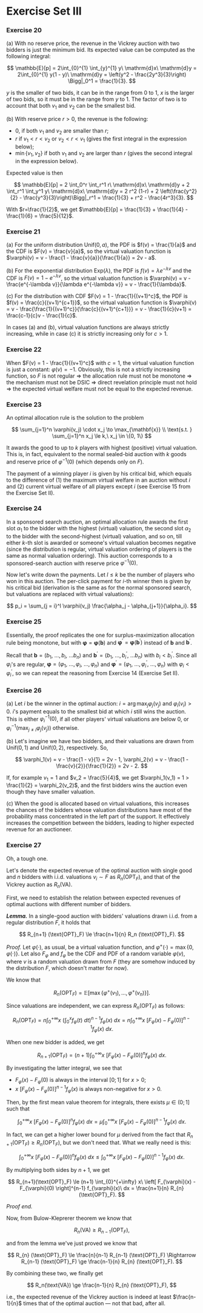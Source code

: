 # Exercise Set III

### Exercise 20

(a) With no reserve price, the revenue in the Vickrey auction with two bidders is just the minimum bid.
Its expected value can be computed as the following integral:

$$
\mathbb{E}[p] 
    = 2\int_{0}^{1} \int_{y}^{1} y\ \mathrm{d}x\ \mathrm{d}y 
    = 2\int_{0}^{1} y(1 - y)\ \mathrm{d}y 
    = \left(y^2 - \frac{2y^3}{3}\right) \Bigg|_0^1
    = \frac{1}{3}.
$$

$y$ is the smaller of two bids, it can be in the range from $0$ to $1$, $x$ is the larger of two bids, so it must be in the range from $y$ to $1$.
The factor of two is to account that both $v_1$ and $v_2$ can be the smallest bid.

(b) With reserve price $r > 0$, the revenue is the following:
* 0, if both $v_1$ and $v_2$ are smaller than $r$;
* $r$ if $v_1 < r < v_2$ or $v_2 < r < v_1$ (gives the first integral in the expression below);
* $\min\{v_1, v_2\}$ if both $v_1$ and $v_2$ are larger than $r$ (gives the second integral in the expression below).

Expected value is then

$$
\mathbb{E}[p] 
    = 2 \int_0^r \int_r^1 r\ \mathrm{d}x\ \mathrm{d}y
    + 2 \int_r^1 \int_y^1 y\ \mathrm{d}x\ \mathrm{d}y
    = 2 r^2 (1-r) + 2 \left(\frac{y^2}{2} - \frac{y^3}{3}\right)\Bigg|_r^1
    = \frac{1}{3} + r^2 - \frac{4r^3}{3}.
$$

With $r=\frac{1}{2}$, we get $\mathbb{E}[p] = \frac{1}{3} + \frac{1}{4} - \frac{1}{6} = \frac{5}{12}$.

### Exercise 21

(a) For the uniform distribution $\mathrm{Unif}(0, a)$, the PDF is $f(v) = \frac{1}{a}$ and the CDF is $F(v) = \frac{v}{a}$, so the virtual valuation function is $\varphi(v) = v - \frac{1 - \frac{v}{a}}{\frac{1}{a}} = 2v - a$.

(b) For the exponential distribution $\mathrm{Exp}(\lambda)$, the PDF is $f(v) = \lambda e^{-\lambda v}$ and the CDF is $F(v) = 1 - e^{-\lambda v}$, so the virtual valuation function is $\varphi(v) = v - \frac{e^{-\lambda v}}{\lambda e^{-\lambda v}} = v - \frac{1}{\lambda}$.

(c) For the distribution with CDF $F(v) = 1 - \frac{1}{(v+1)^c}$, the PDF is $f(v) = \frac{c}{(v+1)^{c+1}}$, so the virtual valuation function is $\varphi(v) = v - \frac{\frac{1}{(v+1)^c}}{\frac{c}{(v+1)^{c+1}}} = v - \frac{1}{c}(v+1) = \frac{c-1}{c}v - \frac{1}{c}$.

In cases (a) and (b), virtual valuation functions are always strictly increasing, while in case (c) it is strictly increasing only for $c > 1$.

### Exercise 22

When $F(v) = 1 - \frac{1}{(v+1)^c}$ with $c = 1$, the virtual valuation function is just a constant: $\varphi(v) = -1$.
Obviously, this is not a strictly increasing function, so $F$ is not regular $\Rightarrow$ the allocation rule must not be monotone $\Rightarrow$ the mechanism must not be DSIC $\Rightarrow$ direct revelation principle must not hold $\Rightarrow$ the expected virtual welfare must not be equal to the expected revenue.

### Exercise 23

An optimal allocation rule is the solution to the problem

$$
\sum_{j=1}^n \varphi(v_j) \cdot x_j \to \max_{\mathbf{x}} \\
\text{s.t. } \sum_{j=1}^n x_j \le k,\  x_j \in \{0, 1\}
$$

It awards the good to up to $k$ players with highest (positive) virtual valuation.
This is, in fact, equivalent to the normal sealed-bid auction with $k$ goods and reserve price of $\varphi^{-1}(0)$ (which depends only on $F$).

The payment of a winning player $i$ is given by his critical bid, which equals to the difference of (1) the maximum virtual welfare in an auction without $i$ and (2) current virtual welfare of all players except $i$ (see Exercise 15 from the Exercise Set II).

### Exercise 24

In a sponsored search auction, an optimal allocation rule awards the first slot $\alpha_1$ to the bidder with the highest (virtual) valuation, the second slot $\alpha_2$ to the bidder with the second-highest (virtual) valuation, and so on, till either $k$-th slot is awarded or someone's virtual valuation becomes negative (since the distribution is regular, virtual valuation ordering of players is the same as normal valuation ordering).
This auction corresponds to a sponsored-search auction with reserve price $\varphi^{-1}(0)$.

Now let's write down the payments.
Let $l \le k$ be the number of players who won in this auction.
The per-click payment for $i$-th winner then is given by his critical bid (derivation is the same as for the normal sponsored search, but valuations are replaced with virtual valuations):

$$
p_i = \sum_{j = i}^l \varphi(v_j) \frac{\alpha_j - \alpha_{j+1}}{\alpha_i}.
$$

### Exercise 25

Essentially, the proof replicates the one for surplus-maximization allocation rule being monotone, but with $\mathbf{\varphi} = \mathbf{\varphi}(\mathbf{b})$ and $\mathbf{\varphi}^\prime = \mathbf{\varphi}(\mathbf{b}^\prime)$ instead of $\mathbf{b}$ and $\mathbf{b}^\prime$.

Recall that $\mathbf{b} = (b_1,\ \dots, b_i,\ \dots b_n)$ and  $\mathbf{b}^\prime = (b_1,\ \dots, b_i^\prime,\ \dots b_n)$ with $b_i < b_i^\prime$.
Since all $\varphi_i$'s are regular, $\mathbf{\varphi} = (\varphi_1,\ \dots,\varphi_i,\ \dots, \varphi_n)$ and $\mathbf{\varphi}^\prime = (\varphi_1,\ \dots,\varphi_i^\prime,\ \dots, \varphi_n)$ with $\varphi_i < \varphi_i^\prime$, so we can repeat the reasoning from Exercise 14 (Exercise Set II).

### Exercise 26

(a) Let $i$ be the winner in the optimal auction: $i = \arg \max_j \varphi_j(v_j)$ and $\varphi_i(v_i) > 0$.
$i$'s payment equals to the smallest bid at which $i$ still wins the auction.
This is either $\varphi_i^{-1}(0)$, if all other players' virtual valuations are below $0$, or $\varphi_i^{-1}(\max_{j \ne i} \varphi_j(v_j))$ otherwise.

(b) Let's imagine we have two bidders, and their valuations are drawn from $\mathrm{Unif}(0, 1)$ and $\mathrm{Unif}(0, 2)$, respectively.
So,

$$
\varphi_1(v) = v - \frac{1 - v}{1} = 2v - 1, \varphi_2(v) = v - \frac{1 - \frac{v}{2}}{\frac{1}{2}} = 2v - 2.
$$

If, for example $v_1 = 1$ and $v_2 = \frac{5}{4}$, we get $\varphi_1(v_1) = 1 > \frac{1}{2} = \varphi_2(v_2)$, and the first bidders wins the auction even though they have smaller valuation.

(c) When the good is allocated based on virtual valuations, this increases the chances of the bidders whose valuation distributions have most of the probability mass concentrated in the left part of the support.
It effectively increases the competition between the bidders, leading to higher expected revenue for an auctioneer.

### Exercise 27

Oh, a tough one.

Let's denote the expected revenue of the optimal auction with single good and $n$ bidders with i.i.d. valuations $v_i \sim F$ as $R_n(\text{OPT}_F)$, and that of the Vickrey auction as $R_n(\text{VA})$.

First, we need to establish the relation between expected revenues of optimal auctions with different number of bidders.

***Lemma.*** In a single-good auction with bidders' valuations drawn i.i.d. from a regular distribution $F$, it holds that

$$
R_{n+1} (\text{OPT}_F) \le \frac{n+1}{n} R_n (\text{OPT}_F).
$$

*Proof.*
Let $\varphi(\cdot)$, as usual, be a virtual valuation function, and $\varphi^+(\cdot) = \max \{0, \varphi(\cdot)\}$.
Let also $F_{\varphi}$ and $f_{\varphi}$ be the CDF and PDF of a random variable $\varphi(v)$, where $v$ is a random valuation drawn from $F$ (they are somehow induced by the distribution $F$, which doesn't matter for now).

We know that

$$
R_n(\text{OPT}_F) = \mathbb{E}[ \max \{\varphi^+(v_1), \dots, \varphi^+(v_n)\} ].
$$

Since valuations are independent, we can express $R_n(\text{OPT}_F)$ as follows:

$$
R_n(\text{OPT}_F)
    = n \int_{0}^{+\infty} x\ \left( \int_{0}^x f_{\varphi}(t)\ dt \right)^{n-1} f_{\varphi}(x)\ dx
    = n \int_{0}^{+\infty} x\ \left[ F_{\varphi}(x) - F_{\varphi}(0) \right]^{n-1} f_{\varphi}(x)\ dx.
$$

When one new bidder is added, we get

$$
R_{n+1} (\text{OPT}_F)
    = (n+1) \int_{0}^{+\infty} x\ \left[ F_{\varphi}(x) - F_{\varphi}(0) \right]^{n} f_{\varphi}(x)\ dx.
$$

By investigating the latter integral, we see that 
* $F_{\varphi}(x) - F_{\varphi}(0)$ is always in the interval $[0; 1]$ for $x > 0$;
* $x\ \left[ F_{\varphi}(x) - F_{\varphi}(0) \right]^{n-1} f_{\varphi}(x)$ is always non-negative for $x > 0$.

Then, by the first mean value theorem for integrals, there exists $\mu \in (0; 1]$ such that

$$
\int_{0}^{+\infty} x\ \left[ F_{\varphi}(x) - F_{\varphi}(0) \right]^{n} f_{\varphi}(x)\ dx 
= \mu \int_{0}^{+\infty} x\ \left[ F_{\varphi}(x) - F_{\varphi}(0) \right]^{n-1} f_{\varphi}(x)\ dx.
$$

In fact, we can get a higher lower bound for $\mu$ derived from the fact that $R_{n+1} \left(\text{OPT}_F\right) \ge R_n \left(\text{OPT}_F\right)$, but we don't need that. 
What we really need is this:

$$
\int_{0}^{+\infty} x\ \left[ F_{\varphi}(x) - F_{\varphi}(0) \right]^{n} f_{\varphi}(x)\ dx
\le
\int_{0}^{+\infty} x\ \left[ F_{\varphi}(x) - F_{\varphi}(0) \right]^{n-1} f_{\varphi}(x)\ dx.
$$

By multiplying both sides by $n+1$, we get

$$
R_{n+1}(\text{OPT}_F) 
\le
(n+1) \int_{0}^{+\infty} x\ \left[ F_{\varphi}(x) - F_{\varphi}(0) \right]^{n-1} f_{\varphi}(x)\ dx
= \frac{n+1}{n} R_{n}(\text{OPT}_F).
$$

*Proof end.*

Now, from Bulow-Kleprerer theorem we know that

$$
R_{n} (\text{VA}) \ge R_{n-1}(\text{OPT}_F),
$$

and from the lemma we've just proved we know that

$$
R_{n} (\text{OPT}_F) \le \frac{n}{n-1} R_{n-1} (\text{OPT}_F) 
\Rightarrow 
R_{n-1} (\text{OPT}_F)  \ge \frac{n-1}{n} R_{n} (\text{OPT}_F).
$$

By combining these two, we finally get

$$
R_n(\text{VA}) \ge \frac{n-1}{n} R_{n} (\text{OPT}_F),
$$

i.e., the expected revenue of the Vickrey auction is indeed at least $\frac{n-1}{n}$ times that of the optimal auction &mdash; not that bad, after all.
